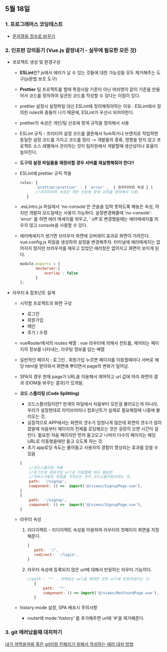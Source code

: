 ## 5월 18일
### 1. 프로그래머스 코딩테스트
 - [문자열을 정수로 바꾸기](https://github.com/leemyungju9347/Algorithm/blob/master/Level_01/%EB%AC%B8%EC%9E%90%EC%97%B4%EC%9D%84%20%EC%A0%95%EC%88%98%EB%A1%9C%20%EB%B0%94%EA%BE%B8%EA%B8%B0.html)
 ### 2. 인프런 강의듣기 (Vue.js 끝장내기 - 실무에 필요한 모든 것)
 
 - 프로젝트 생성 및 환경구성
	 - **ESLint**란? js에서 에러가 날 수 있는 것들에 대한 가능성을 모두 제거해주는 도구(js문법 보조 도구)
	 - **Prettier** 팀 프로젝트를 할때 특정사람 기준이 아닌 여러명이 같이 기준을 만들어서 코드를 정의하여 일관된 코드를 작성할 수 있다는 이점이 있다.
	 - prettier 설정시 설정파일 대신 ESLint에 정의해줘야하는 이유 : ESLint에서 정의한 rules와 충돌이 나기 때문에, ESLint가 우선시 되어야한다.
	 - prettier의 속성은 개인/팀 선호에 맞게 규칙을 정의해서 사용
	 - ESLint 규칙 - 프리티어 설정 코드를 클론해서 fork하거나 브랜치로 작업하면 동일한 설정 코드를 가지고 코드를 정리 -> 개발들의 종류, 영향을 받지 않고 프로젝트 소스 레벨에서 관리하는 것이 팀차원에서 개발할때 생산성이나 효율이 높아진다.
	 - **도구의 설정 파일들을 재정비할 경우 서버를 재실행해줘야 한다!!**
	 - ESLint에 prettier 규칙 적용
		 ```javascript
		rules: {
				'prettier/prettier' : [ 'error' ,  { 프리티어의 속성 } ]
				//프리티어의 속성은 개인 선호에 맞게 규칙을 정의해서 사용.
			}
		```		 
	
	 - .esLintrc.js 파일에서  'no-console'은 콘솔을 입력 못하도록 해놓은 속성, 하지만 개발자 모드일때는  사용이 가능하다.  설정변경해줄때 'no-console':  'error' 를 하면 에러 메세지를 띄우고, ' off'로 변경했을때는 에러메세지를 띄우지 않고 console을 사용할 수 있다.
	 - 에러메세지가 생기면 브라우저 화면에 오버레이 효과로 화면이 가려진다.  vue.config.js 파일을 생성하여 설정을 변경해주자. 터미널에 에러메세지는 없어지지 않지만 브라우저를 채우고 있었던 에러창은 없어지고 화면이 보이게 된다.
		 ```javascript
		module.exports = {
				devServer:{
					overlay : false
				}
		};
		```

 - 라우터 & 컴포넌트 설계
	 - 시작할 프로젝트의 화면 구성
		 - 로그인
		 - 회원가입
		 - 메인
		 - 추가 / 수정	
	

	 - vueRouter에서의 routes 배열 :  vue 라우터에 의해서 컨트롤, 제어되는 페이지의 정보를 나타내는, 라우팅 정보를 담는 배열

	 - 일반적인 페이지 : 로그인 , 회원가입 누르면 페이지를 이동할때마다 서버로 해당 html을 받아와서 화면에 뿌리면서 page의 변화가 일어남.
	 - SPA의 경우 현재 page가 URL을 이용해서 제어하고 url 값에 따라 화면의 결과 (DOM을 바꾸는 결과)가 있게됨.

	 - **코드 스플리팅 (Code Splitting)**
		 - 코드스플리팅이란? 한개의 파일에서  처음부터 모든걸 불러오는게 아니라, 우리가 설정한대로 라이브러리나 컴포넌트가 실제로 필요해질때 나중에 불러오는 것.
		 - 실질적으로 APP에서는 화면의 갯수가 엄청나게 많은데 화면의 갯수가 많아졌을때 처음부터 페이지의 전체를 로딩해오는 것은 굉장히 오랜 시간이 걸린다. 필요한 처음 페이지만 먼저 들고오고 나머지 다수의 페이지는 해당 URL로 이동했을때만 들고 오도록 하는 것.
		 - 초기 app로딩 속도는 줄어들고 사용자의 경험이 향상되는 효과를 얻을 수 있음
			
   


	    ```javascript
	    {
		    //코드스플리팅 적용
		    //로그인과 회원가입 url로 이동할떄 마다 필요한 
		    //자바스크립트 파일을 가져오는 것이 코드스플리팅이라는 것.
			path:  '/signup',
			component: () =>  import('@/views/SignupPage.vue'),
		}
		{
			path:  '/signup',
			component: () =>  import('@/views/SignupPage.vue'),
		}
	    ```
	    

	 - 라우터 속성 
		 1. 리다이렉트 - 리다이렉트 속성을 이용하여 라우터의 첫페이지 화면을 지정해준다.
			 ```javascript
			{
				path:  '/',
				redirect:  '/login',
			}
			 ```
				 
		 2. 라우터 속성에 등록되지 않은 url에 대해서 반응하는 라우터 기능이다.
			 ```javascript
			 //path : '*' - 위에있는 url을 제외한 모든 url에 반응하겠다는 것.
				{
					path:  '*',
					component: () => import('@/views/NotFoundPage.vue'),
				}
			```

	 - history mode 설정, SPA 배포시 주의사항
		 - router에 mode:'history' 를 추가해주면 url에 '#'을 제거해준다.
### 3. git 에러났을때 대처하기
[내가 까먹을까봐 혹은 git이랑 친해지기 위해서 작성하는 에러 대처 방법](https://github.com/leemyungju9347/TIL/blob/master/daily-2020-05/0518-git-error.md)
